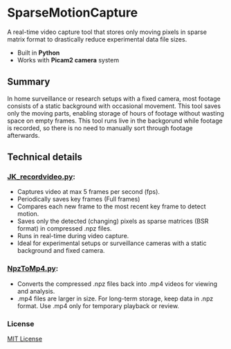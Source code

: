 # SparseMotionCapture

A real-time video capture tool that stores only moving pixels in sparse matrix format to drastically reduce experimental data file sizes.
- Built in **Python**
- Works with **Picam2 camera** system

## Summary
In home surveillance or research setups with a fixed camera, most footage consists of a static background with occasional movement. This tool saves only the moving parts, enabling storage of hours of footage without wasting space on empty frames. This tool runs live in the backgorund while footage is recorded, so there is no need to manually sort through footage afterwards.

## Technical details
### [JK_recordvideo.py](JK_recordvideo.py):
- Captures video at max 5 frames per second (fps).
- Periodically saves key frames (Full frames)
- Compares each new frame to the most recent key frame to detect motion.
- Saves only the detected (changing) pixels as sparse matrices (BSR format) in compressed .npz files.
- Runs in real-time during video capture.
- Ideal for experimental setups or surveillance cameras with a static background and fixed camera.

### [NpzToMp4.py](NpzToMp4.py):
- Converts the compressed .npz files back into .mp4 videos for viewing and analysis.
- .mp4 files are larger in size. For long-term storage, keep data in .npz format. Use .mp4 only for temporary playback or review.

### License
[MIT License](LICENSE)
